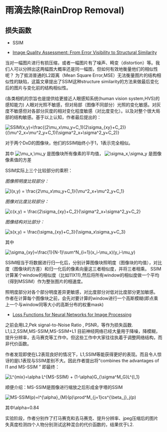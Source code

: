 雨滴去除(RainDrop Removal)
======================

##


## 损失函数

- SSIM

- [Image Quality Assessment: From Error Visibility to Structural Similarity](http://www.cns.nyu.edu/pub/lcv/wang03-preprint.pdf)

当对一幅图片进行有损压缩，或者一幅图片有了噪声、畸变（distortion）等。我们人可以分辨出这两幅图大概率还是同一幅图，但如何有效地衡量他们的相似性呢？
为了抵消普通的L2距离（Mean Square Error,MSE）无法衡量图片的结构相似性的缺陷，这篇文章提出了SSIM这种structure similarity的方法来做最后变化后的图片与变化前的结构相似性。

(各类相机的宗旨也是提供给更接近人眼感知系统(human vision system,HVS)的感知能力)
人眼对光照不敏感，但对局部（图像不同部分）光照的变化敏感。对灰度不敏感但对各部分灰度的相对变化程度敏感（对比度变化）。以及对整个很大局部的结构敏感。基于以上认知，作者最后提出的：

<img src="https://latex.codecogs.com/gif.latex?SSIM(x,y)=\frac{(2\mu_x\mu_y&plus;C_1)(2\sigma_{xy}&plus;C_2)}{(\mu^2_x&plus;\mu^2_y&plus;C_1)(\sigma^2_x&plus;\sigma^2_y&plus;C_2)}" title="SSIM(x,y)=\frac{(2\mu_x\mu_y+C_1)(2\sigma_{xy}+C_2)}{(\mu^2_x+\mu^2_y+C_1)(\sigma^2_x+\sigma^2_y+C_2)}" />

对于两个DxD的图像块，他们的SSIM始终小于1，1表示完全相似。

其中
<img src="https://latex.codecogs.com/gif.latex?\mu_x,\mu_y" title="\mu_x,\mu_y" />
是图像块所有像素的平均值，
<img src="https://latex.codecogs.com/gif.latex?\sigma_x,\sigma_y" title="\sigma_x,\sigma_y" />
是图像像素值的方差

SSIM实际上三个比较部分的乘积：

*图像照明度比较部分：*

<img src="https://latex.codecogs.com/gif.latex?l(x,y)&space;=&space;\frac{2\mu_x\mu_y&plus;C_1}{\mu^2_x&plus;\mu^2_y&plus;C_1}" title="l(x,y) = \frac{2\mu_x\mu_y+C_1}{\mu^2_x+\mu^2_y+C_1}" />

*图像对比度比较部分：*

<img src="https://latex.codecogs.com/gif.latex?c(x,y)&space;=&space;\frac{2\sigma_{xy}&plus;C_2}{\sigma^2_x&plus;\sigma^2_y&plus;C_2}" title="c(x,y) = \frac{2\sigma_{xy}+C_2}{\sigma^2_x+\sigma^2_y+C_2}" />

*图像结构对比部分：*

<img src="https://latex.codecogs.com/gif.latex?s(x,y)&space;=&space;\frac{\sigma_{xy}&plus;C_3}{\sigma_x\sigma_y&plus;C_3}" title="s(x,y) = \frac{\sigma_{xy}+C_3}{\sigma_x\sigma_y+C_3}" />

其中

<img src="https://latex.codecogs.com/gif.latex?\sigma_{xy}=\frac{1}{N-1}\sum^N_{i=1}(x_i-\mu_x)(y_i-\mu_y)" title="\sigma_{xy}=\frac{1}{N-1}\sum^N_{i=1}(x_i-\mu_x)(y_i-\mu_y)" />

SSIM相当于将数据进行归一化后，分别计算图像块照明度（图像块的均值），对比度（图像块的方差）和归一化后的像素向量这三者相似度，并将三者相乘。
SSIM计算某个window的相似度（比如11X11),然后将所有window的相似度做一个平均（得到MSSIM）作为整张图片的相速度。

照明度部分对各个部分明度差异更敏感，对比度部分对低对比度部分更加敏感。
作者在计算每个图像块之前，会先对要计算的window进行一个高斯模糊(即点乘上一个与window同等大小的高斯分布的权重mask)

- [Loss Functions for Neural Networks for Image Processing ](https://arxiv.org/abs/1511.08861)

之前会用L2,Pek signal-to-Noise Ratio , PSNR，等作为损失函数.
L1,L2,SSIM,MS-SSIM,MS-SSIM+L1
目前神经网络已经大量用于降噪，降模糊，提升分辨率，去马赛克等工作中。但这些工作中大家往往执着于调整网络结构，而非代价函数。

作者发现即使在L2表现良好的情况下，L1,SSIM等能获得更好的表现。而且令人惊讶的是L1表现与SSIM差别不大。因此作者提出将“combines the advantages of l1 and MS-SSIM ”
即最终：

<img src="https://latex.codecogs.com/gif.latex?L^{mix}=\alpha&space;L^{MS-SSIM}&space;&plus;&space;(1-\alpha)G_{\sigma^M_G}L^{l_1}" title="L^{mix}=\alpha L^{MS-SSIM} + (1-\alpha)G_{\sigma^M_G}L^{l_1}" />

顺便介绍：MS-SSIM是图像进行缩放之后形成金字塔的SSIM

<img src="https://latex.codecogs.com/gif.latex?MS-SSIM(p)=l^{\alpha}_{M}(p)\prod^M_{j=1}cs^{\beta_j}_j(p)" title="MS-SSIM(p)=l^{\alpha}_{M}(p)\prod^M_{j=1}cs^{\beta_j}_j(p)" />

其中\alpha=0.84

实验阶段，作者分别作了打马赛克和去马赛克、提升分辨率、jpeg压缩后的图片失真度检测四个人物分别测试这种混合的代价函数的，结果优于L2.


